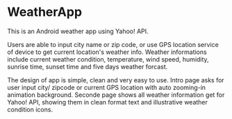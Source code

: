 # WeatherApp
This is an Android weather app using Yahoo! API.

Users are able to input city name or zip code, or use GPS location service of device to get current location's weather info. Weather informations include current weather condition, temperature, wind speed, humidity, sunrise time, sunset time and five days weather forcast.

The design of app is simple, clean and very easy to use. Intro page asks for user input city/ zipcode or current GPS location with auto zooming-in animation background. Seconde page shows all weather information get for Yahoo! API, showing them in clean format text and illustrative weather condition icons.

